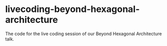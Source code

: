 # livecoding-beyond-hexagonal-architecture
The code for the live coding session of our Beyond Hexagonal Architecture talk.
